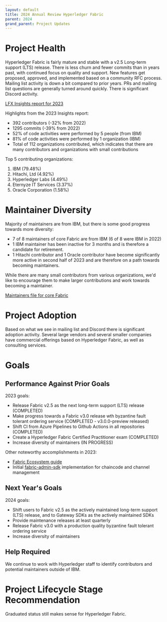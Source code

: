 ```yaml
---
layout: default
title: 2024 Annual Review Hyperledger Fabric
parent: 2024
grand_parent: Project Updates
---
```


# Project Health

Hyperledger Fabric is fairly mature and stable with a v2.5 Long-term support (LTS) release.
There is less churn and fewer commits than in years past, with continued focus on quality and support.
New features get proposed, approved, and implemented based on a community RFC process.
Mailing list activity is down a bit compared to prior years.
PRs and mailing list questions are generally turned around quickly.
There is significant Discord activity.

[LFX Insights report for 2023](https://insights.lfx.linuxfoundation.org/foundation/hyp/overview?project=fabric&bestPractice=false&repository=&dateFilters=Last%20Year&dateRange=2023-01-01%20to%202023-12-31&compare=PP&granularity=month&hideBots=true)

Highlights from the 2023 Insights report:
- 392 contributors (-32% from 2022)
- 1295 commits (-39% from 2022)
- 52% of code activities were performed by 5 people (from IBM)
- 81% of code activities were performed by 1 organization (IBM)
- Total of 112 organizations contributed, which indicates that there are many contributors and organizations with small contributions

Top 5 contributing organizations:
1. IBM (79.48%)
2. Hitachi, Ltd (4.92%)
3. Hyperledger Labs (4.49%)
4. Eternyze IT Services (3.37%)
5. Oracle Corporation (1.58%)

# Maintainer Diversity

Majority of maintainers are from IBM, but there is some good progress towards more diversity:
- 7 of 8 maintainers of core Fabric are from IBM (6 of 8 were IBM in 2022)
- 1 IBM maintainer has been inactive for 3 months and is therefore a candidate for retirement.
- 1 Hitachi contributor and 1 Oracle contributor have become significantly more active in second half of 2023 and are therefore on a path towards becoming maintainers.

While there are many small contributors from various organizations, we'd like to encourage them to make larger contributions and work towards becoming a maintainer.

[Maintainers file for core Fabric](https://github.com/hyperledger/fabric/blob/main/MAINTAINERS.md)

# Project Adoption

Based on what we see in mailing list and Discord there is significant adoption activity.
Several large vendors and several smaller companies have commercial offerings based on Hyperledger Fabric, as well as consulting services.

# Goals

## Performance Against Prior Goals

2023 goals:
- Release Fabric v2.5 as the next long-term support (LTS) release (COMPLETED)
- Make progress towards a Fabric v3.0 release wth byzantine fault tolerant ordering service (COMPLETED - v3.0.0-preview released)
- Shift CI from Azure Pipelines to Github Actions in all repositories (COMPLETED)
- Create a Hyperledger Fabric Certified Practitioner exam (COMPLETED)
- Increase diversity of maintainers (IN PROGRESS)

Other noteworthy accomplishments in 2023:
- [Fabric Ecosystem guide](https://wiki.hyperledger.org/display/fabric/Ecosystem)
- Initial [fabric-admin-sdk](https://github.com/hyperledger/fabric-admin-sdk) implementation for chaincode and channel management

## Next Year's Goals

2024 goals:
- Shift users to Fabric v2.5 as the actively maintained long-term support (LTS) release, and to Gateway SDKs as the actively maintained SDKs
- Provide maintenance releases at least quarterly
- Release Fabric v3.0 with a production quality byzantine fault tolerant ordering service
- Increase diversity of maintainers

## Help Required

We continue to work with Hyperledger staff to identify contributors and potential maintainers outside of IBM.

# Project Lifecycle Stage Recommendation

Graduated status still makes sense for Hyperledger Fabric.
